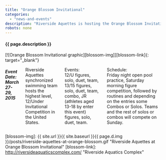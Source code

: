 ```yaml
---
title: "Orange Blossom Invitational"
categories: 
  - "news-and-events"
description: "Riverside Aquettes is hosting the Orange Blossom Invitational"
robots: none
---
```


#### {{ page.description }}

<div class="small-12 large-6 columns" data-equalizer-watch>
[![Orange Blossom Invitational graphic][blossom-img]][blossom-link]{: target="_blank"} 
</div>
<div class="small-12 large-6 columns" data-equalizer-watch>

##### Event Date: March 27-29, 2015  

Riverside Aquettes synchronized swimming team hosts the highest level, 12/Under Invitational Competition in the United States.  

Events:  
12/U figures, solo, duet, team, 13/15 figures, solo, duet, team, combo, JR (athletes aged 13-18 by enter this event) figures, solo, duet, team.

Schedule:  
Friday night open pool practice, Saturday morning figure competition, followed by routines and depending on the entries some Combos or Solos. Teams and the rest of solos or combos will compete on Sunday.  
</div>

[blossom-img]: {{ site.url }}{{ site.baseurl }}{{ page.d.img }}/posts/riverside-aquettes-at-orange-blossom.gif "Riverside Aquettes at Orange Blossom Invitational"
[blossom-link]: http://riversideaquaticscomplex.com/ "Riverside Aquatics Complex"
